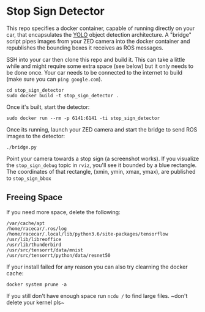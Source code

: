 # Stop Sign Detector

This repo specifies a docker container, capable of running directly on your car, that encapsulates the [YOLO](https://github.com/ultralytics/yolov5) object detection architecture.
A "bridge" script pipes images from your ZED camera into the docker container and republishes the bounding boxes it receives as ROS messages.

SSH into your car then clone this repo and build it. This can take a little while and might require some extra space (see below) but it only needs to be done once. Your car needs to be connected to the internet to build (make sure you can `ping google.com`).

    cd stop_sign_detector
    sudo docker build -t stop_sign_detector .

Once it's built, start the detector:

    sudo docker run --rm -p 6141:6141 -ti stop_sign_detector

Once its running, launch your ZED camera and start the bridge to send ROS images to the detector:

    ./bridge.py

Point your camera towards a stop sign (a screenshot works).
If you visualize the `stop_sign_debug` topic in `rviz`, you'll see it bounded by a blue rectangle.
The coordinates of that rectangle, (xmin, ymin, xmax, ymax), are published to `stop_sign_bbox`

## Freeing Space

If you need more space, delete the following:

    /var/cache/apt
    /home/racecar/.ros/log
    /home/racecar/.local/lib/python3.6/site-packages/tensorflow
    /usr/lib/libreoffice
    /usr/lib/thunderbird
    /usr/src/tensorrt/data/mnist
    /usr/src/tensorrt/python/data/resnet50
    
If your install failed for any reason you can also try clearning the docker cache:

    docker system prune -a

If you still don't have enough space run `ncdu /` to find large files. \~don't delete your kernel pls\~
